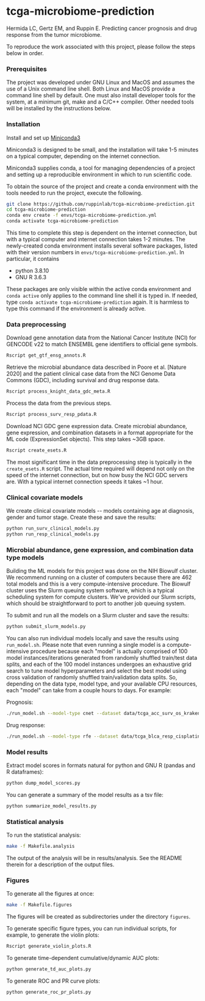 # tcga-microbiome-prediction

Hermida LC, Gertz EM, and Ruppin E. Predicting cancer prognosis and drug
response from the tumor microbiome.

To reproduce the work associated with this project, please follow the steps
below in order.


### Prerequisites

The project was developed under GNU Linux and MacOS and assumes the
use of a Unix command line shell.   Both Linux and MacOS provide a
command line shell by default.  One must also install developer tools
for the system, at a minimum git, make and a C/C++ compiler.  Other
needed tools will be installed by the instructions below.

### Installation

Install and set up [Miniconda3](https://docs.conda.io/en/latest/miniconda.html)

Miniconda3 is designed to be small, and the installation will take 1-5
minutes on a typical computer, depending on the internet connection.

Miniconda3 supplies conda, a tool for managing dependencies of a
project and setting up a reproducible environment in which to run
scientific code.

To obtain the source of the project and create a conda environment
with the tools needed to run the project, execute the following. 

```bash
git clone https://github.com/ruppinlab/tcga-microbiome-prediction.git
cd tcga-microbiome-prediction
conda env create -f envs/tcga-microbiome-prediction.yml
conda activate tcga-microbiome-prediction
```

This time to complete this step is dependent on the internet
connection, but with a typical computer and internet connection takes 1-2
minutes.   The newly-created conda environment installs several
software packages, listed with their version numbers in
`envs/tcga-microbiome-prediction.yml`.  In particular, it contains

  - python 3.8.10
  - GNU R 3.6.3

These packages are only visible within the active conda environment and
`conda active` only applies to the command line shell it is typed in.
If needed, type `conda activate tcga-microbiome-prediction` again.  It
is harmless to type this command if the environment is already active.


### Data preprocessing

Download gene annotation data from the National Cancer Institute (NCI)
for GENCODE v22 to match ENSEMBL gene identifiers to official gene
symbols. 

```bash
Rscript get_gtf_ensg_annots.R
```

Retrieve the microbial abundance data described in Poore et al.
[Nature 2020] and the patient clinical case data from the NCI Genome
Data Commons (GDC), including survival and drug response data.

```bash
Rscript process_knight_data_gdc_meta.R
```

Process the data from the previous steps.

```bash
Rscript process_surv_resp_pdata.R
```

Download NCI GDC gene expression data. Create microbial abundance, gene
expression, and combination datasets in a format appropriate for the
ML code (ExpressionSet objects). This step takes ~3GB space.

```bash
Rscript create_esets.R
```

The most significant time in the data preprocessing step is typically
in the `create_esets.R` script. The actual time required will
depend not only on the speed of the internet connection, but on how
busy the NCI GDC servers are. With a typical internet connection speeds it
takes ~1 hour.

### Clinical covariate models

We create clinical covariate models -- models containing age at
diagnosis, gender and tumor stage.  Create these and save the results:

```bash
python run_surv_clinical_models.py
python run_resp_clinical_models.py
```

### Microbial abundance, gene expression, and combination data type models

Building the ML models for this project was done on the NIH Biowulf
cluster. We recommend running on a cluster of computers because there
are 462 total models and this is a very compute-intensive procedure.
The Biowulf cluster uses the Slurm queuing system software, which is a
typical scheduling system for compute clusters. We've provided our
Slurm scripts, which should be straightforward to port to another job
queuing system.

To submit and run all the models on a Slurm cluster and save the results:

```bash
python submit_slurm_models.py
```

You can also run individual models locally and save the results using
`run_model.sh`. Please note that even running a single model is a
compute-intensive procedure because each "model" is actually comprised of 100
model instances/iterations generated from randomly shuffled train/test data
splits, and each of the 100 model instances undergoes an exhaustive grid search
to tune model hyperparameters and select the best model using cross validation
of randomly shuffled train/validation data splits. So, depending on the data
type, model type, and your available CPU resources, each "model" can take from
a couple hours to days. For example:

Prognosis:

```bash
./run_model.sh --model-type cnet --dataset data/tcga_acc_surv_os_kraken_eset.rds
```

Drug response:

```bash
./run_model.sh --model-type rfe --dataset data/tcga_blca_resp_cisplatin_kraken_eset.rds
```

### Model results

Extract model scores in formats natural for python and GNU R (pandas and R dataframes):

```bash
python dump_model_scores.py
```

You can generate a summary of the model results as a tsv file:

```bash
python summarize_model_results.py
```

### Statistical analysis

To run the statistical analysis:

```bash
make -f Makefile.analysis
```

The output of the analysis will be in results/analysis.  See the
README therein for a description of the output files.

### Figures

To generate all the figures at once:

```bash
make -f Makefile.figures
```

The figures will be created as subdirectories under the directory
`figures`.

To generate specific figure types, you can run individual scripts, for example,
to generate the violin plots:

```bash
Rscript generate_violin_plots.R
```

To generate time-dependent cumulative/dynamic AUC plots:

```bash
python generate_td_auc_plots.py
```

To generate ROC and PR curve plots:

```bash
python generate_roc_pr_plots.py
```
